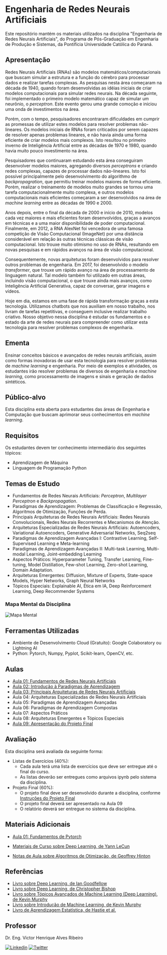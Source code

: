 # Engenharia de Redes Neurais Artificiais

Este repositório mantém os materiais utilizados na disciplina "Engenharia de Redes Neurais Artificiais", do Programa de Pós-Graduação em Engenharia de Produção e Sistemas, da Pontifícia Universidade Católica do Paraná.

## Apresentação

Redes Neurais Artificiais (RNAs) são modelos matemáticos/computacionais que buscam simular a estrutura e a função do cérebro para processar dados e realizar tarefas complexas.
As pesquisas nesta área começaram na década de 1940, quando foram desenvolvidas as idéias iniciais de criar modelos computacionais para simular redes neurais.
Na década seguinte, foi implementado o primeiro modelo matemático capaz de simular um neurônio, o _perceptron_.
Este evento gerou uma grande comoção e iniciou uma onda de investimentos na área.

Porém, com o tempo, pesquisadores encontraram dificuldades em cumprir as promessas de utilizar estes modelos para resolver problemas não-lineares.
Os modelos iniciais de RNAs foram criticados por serem capazes de resolver apenas problemas lineares, e não havia ainda uma forma eficiente de criar modelos mais complexos.
Isto resultou no primeiro inverno de Inteligência Artificial entre as décadas de 1970 e 1980, quando havia muito pouco investimento na área.

Pesquisadores que continuaram estudando esta área conseguiram desenvolver modelos maiores, agregando diversos _perceptrons_ e criando redes complexas, capazes de processar dados não-lineares.
Isto foi possível principalmente pelo desenvolvimento do algorithmo de _backpropagration_, que permitiu treinar modelos maiores de forma eficiente.
Porém, realizar o treinamento de modelos muito grandes se tornou uma tarefa computacionalmente muito complexa, e outros modelos computacionais mais eficientes começaram a ser desenvolvidos na área de _machine learning_ entre as décadas de 1990 e 2000.

Anos depois, entre o final da década de 2000 e início de 2010, modelos cada vez maiores e mais eficientes foram desenvolvidos, graças a avanços em técnicas e a uma maior disponibilidade de poder computacional.
Finalmente, em 2012, a RNA AlexNet foi vencedora de uma famosa competição de Visão Computacional (ImageNet) por uma distância considerável em relação às outras técnicas clássicas de visão computacional.
Isto trouxe muito otimismo no uso de RNAs, resultando em novas pesquisas e em rápidos avanços na área de visão computacional.

Consequentemente, novas arquiteturas foram desenvolvidos para resolver outros problemas de engenharia.
Em 2017, foi desenvolvido o modelo _transformer_, que trouxe um rápido avanço na área de processamento de linguagem natural.
Tal modelo também foi utilizado em outras áreas, incluindo visão computacional, o que trouxe ainda mais avanços, como Inteligência Artificial Generativa, capaz de conversar, gerar imagens e vídeos.

Hoje em dia, estamos em uma fase de rápida transformação graças a esta tecnologia.
Utilizamos chatbots que nos auxiliam em nosso trabalho, nos livram de tarefas repetitivas, e conseguem inclusive realizar trabalho criativo.
Nosso objetivo nessa disciplina é estudar os fundamentos e o estado da arte de redes neurais para compreender como utilizar esta tecnologia para resolver problemas complexos de engenharia.

## Ementa

Ensinar conceitos básicos e avançados de redes neurais artificiais, assim como formas inovadoras de usar esta tecnologia para resolver problemas de _machine learning_ e engenharia.
Por meio de exemplos e atividades, os estudantes irão resolver problemas de diversos de engenharia e _machine learning_, como processamento de imagens e sinais e geração de dados sintéticos.

## Público-alvo

Esta disciplina esta aberta para estudantes das áreas de Engenharia e Computação que buscam aprimorar seus conhecimentos em _machine learning_.

## Requisitos

Os estudantes devem ter conhecimento intermediário dos seguintes tópicos:

- Aprendizagem de Máquina
- Linguagem de Programação Python

## Temas de Estudo

- Fundamentos de Redes Neurais Artificiais: _Perceptron_, _Multilayer Perceptron_ e _Backpropagation_.
- Paradigmas de Aprendizagem: Problemas de Classificação e Regressão, Algoritmos de Otimização, Funções de Perda. 
- Principais Arquiteturas de Redes Neurais Artificiais: Redes Neurais Convolucionais, Redes Neurais Recorrentes e Mecanismos de Atenção.
- Arquiteturas Especializadas de Redes Neurais Artificiais: Autoencoders, Variational Autoencoders, Generative Adversarial Networks, Seq2seq
- Paradigmas de Aprendizagem Avançadas I: Contrastive Learning, Self-Supervised Learning e Meta-learning
- Paradigmas de Aprendizagem Avançadas II: Multi-task Learning, Multi-modal Learning, Joint-embedding Learning
- Aspectos Práticos: Hyperparameter Tuning, Transfer Learning, Fine-tuning, Model Distillation, Few-shot Learning, Zero-shot Learning, Domain Adaptation.
- Arquiteturas Emergentes: Diffusion, Mixture of Experts, State-space Models, Hyper Networks, Graph Neural Networks
- Tópicos Especiais: Explainable AI, Ética em IA, Deep Reinforcement Learning, Deep Recommender Systems

### Mapa Mental da Disciplina

![Mapa Mental](https://raw.githubusercontent.com/vhrique/anne2024/main/figures/mapa_mental.drawio.svg)

## Ferramentas Utilizadas

- Ambiente de Desenvolvimento Cloud (Gratuito): Google Colaboratory ou Lightning AI
- Python: Pytorch, Numpy, Pyplot, Scikit-learn, OpenCV, etc.

## Aulas

- [Aula 01: Fundamentos de Redes Neurais Artificiais](01_Fundamentos_de_Redes_Neurais_Artificiais.ipynb)
- [Aula 02: Introdução à Paradigmas de Aprendizagem](02_Paradigmas_Aprendizagem.ipynb)
- [Aula 03: Principais Arquiteturas de Redes Neurais Artificiais](03_Arquiteturas_Principais.ipynb)
- Aula 04: Arquiteturas Especializadas de Redes Neurais Artificiais
- Aula 05: Paradigmas de Aprendizagem Avançadas
- Aula 06: Paradigmas de Aprendizagem Compostas
- Aula 07: Aspectos Práticos
- Aula 08: Arquiteturas Emergentes e Tópicos Especiais
- [Aula 09: Apresentação do Projeto Final](09_Intrucoes_para_Projeto_Final.md)

## Avaliação

Esta disciplina será avaliada da seguinte forma:

- Listas de Exercícios (40%):
  - Cada aula terá uma lista de exercícios que deve ser entregue até o final do curso.
  - As listas deverão ser entregues como arquivos ipynb pelo sistema da disciplina.
- Projeto Final (60%):
  - O projeto final deve ser desenvolvido durante a disciplina, conforme [Instruções do Projeto Final](09_Intrucoes_para_Projeto_Final.md)
  - O projeto final deverá ser apresentado na Aula 09
  - O relatório deverá ser entregue no sistema da disciplina.

## Materiais Adicionais

- [Aula 01: Fundamentos de Pytorch](01a_Fundamentos_de_Pytorch.ipynb)

- [Materiais de Curso sobre Deep Learning, de Yann LeCun](https://atcold.github.io/NYU-DLSP21/)
- [Notas de Aula sobre Algoritmos de Otimização, de Geoffrey Hinton](https://www.cs.toronto.edu/~tijmen/csc321/slides/lecture_slides_lec6.pdf)

## Referências

- [Livro sobre Deep Learning, de Ian Goodfellow](https://www.deeplearningbook.org/)
- [Livro sobre Deep Learning, de Christopher Bishop](https://www.bishopbook.com/)
- [Livro sobre Tópicos Avançados de Machine Learning (Deep Learning), de Kevin Murphy](https://probml.github.io/pml-book/book2.html)
- [Livro sobre Introdução de Machine Learning, de Kevin Murphy](https://probml.github.io/pml-book/book1.html)
- [Livro de Aprendizagem Estatística, de Hastie et al.](https://hastie.su.domains/Papers/ESLII.pdf)

## Professor

Dr. Eng. Victor Henrique Alves Ribeiro

[![Linkedin](https://skillicons.dev/icons?i=linkedin)](https://www.linkedin.com/in/vhrique/) [![Twitter](https://skillicons.dev/icons?i=twitter)](https://x.com/vhrique)
